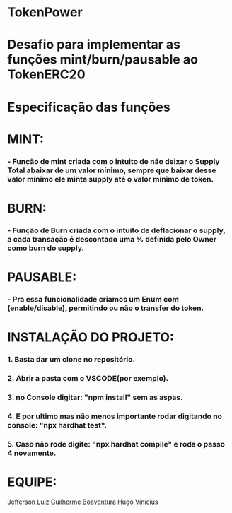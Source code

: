 # TokenPower
 
<h1>Desafio para implementar as funções mint/burn/pausable ao TokenERC20<h1>
 
<h1>Especificação das funções<h1>
 
# MINT:
<h3>- Função de mint criada com o intuito de não deixar o Supply Total abaixar de um valor mínimo, sempre que baixar desse valor mínimo ele minta supply até o valor mínimo de token.<h3>

# BURN:
<h3>- Função de Burn criada com o intuito de deflacionar o supply, a cada transação é descontado uma % definida pelo Owner como burn do supply.<h3>

# PAUSABLE:
<h3>- Pra essa funcionalidade criamos um Enum com (enable/disable), permitindo ou não o transfer do token.<h3>
 
# INSTALAÇÃO DO PROJETO:
<h3>1. Basta dar um clone no repositório.<h3>
<h3>2. Abrir a pasta com o VSCODE(por exemplo).<h3>
<h3>3. no Console digitar: "npm install" sem as aspas.<h3>
<h3>4. E por ultimo mas não menos importante rodar digitando no console: "npx hardhat test".<h3>
<h3>5. Caso não rode digite: "npx hardhat compile" e roda o passo 4 novamente.<h3>
 
# EQUIPE:
[Jefferson Luiz](https://github.com/devworlds)
[Guilherme Boaventura](https://github.com/guilhermeboaventurarodrigues)
[Hugo Vinícius](https://github.com/Hiramek1)
